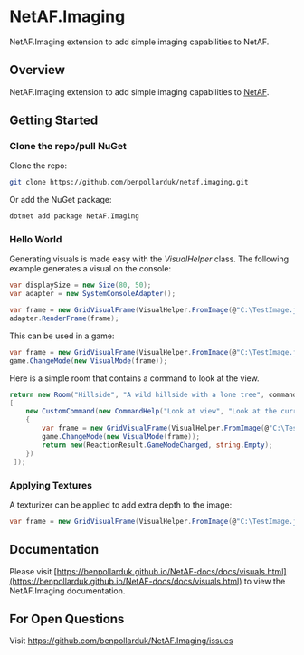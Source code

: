 # NetAF.Imaging
NetAF.Imaging extension to add simple imaging capabilities to NetAF.

## Overview
NetAF.Imaging extension to add simple imaging capabilities to [NetAF](https://github.com/benpollarduk/NetAF).

## Getting Started

### Clone the repo/pull NuGet
Clone the repo:
```bash
git clone https://github.com/benpollarduk/netaf.imaging.git
```
Or add the NuGet package:
```bash
dotnet add package NetAF.Imaging
```

### Hello World
Generating visuals is made easy with the *VisualHelper* class. The following example generates a visual on the console:
```csharp
var displaySize = new Size(80, 50);
var adapter = new SystemConsoleAdapter();

var frame = new GridVisualFrame(VisualHelper.FromImage(@"C:\TestImage.jpg", displaySize, CellAspectRatio.Console));
adapter.RenderFrame(frame);
```

This can be used in a game:

```csharp
var frame = new GridVisualFrame(VisualHelper.FromImage(@"C:\TestImage.jpg", displaySize, CellAspectRatio.Console));
game.ChangeMode(new VisualMode(frame));
```

Here is a simple room that contains a command to look at the view.
```csharp
return new Room("Hillside", "A wild hillside with a lone tree", commands:
[
    new CustomCommand(new CommandHelp("Look at view", "Look at the current view."), true, true, (game, args) =>
    {
        var frame = new GridVisualFrame(VisualHelper.FromImage(@"C:\TestImage.jpg", game.Configuration.DisplaySize, CellAspectRatio.Console));
        game.ChangeMode(new VisualMode(frame));
        return new(ReactionResult.GameModeChanged, string.Empty);
    })
 ]);
```

### Applying Textures
A texturizer can be applied to add extra depth to the image:

```csharp
var frame = new GridVisualFrame(VisualHelper.FromImage(@"C:\TestImage.jpg", displaySize, CellAspectRatio.Console, new BrightnessTexturizer()));
```

## Documentation
Please visit [https://benpollarduk.github.io/NetAF-docs/docs/visuals.html](https://benpollarduk.github.io/NetAF-docs/docs/visuals.html) to view the NetAF.Imaging documentation.

## For Open Questions
Visit https://github.com/benpollarduk/NetAF.Imaging/issues

